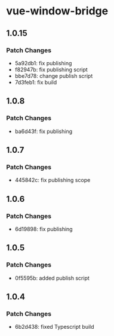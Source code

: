 # vue-window-bridge

## 1.0.15

### Patch Changes

- 5a92db1: fix publishing
- f82947b: fix publishing script
- bbe7d78: change publish script
- 7d3feb1: fix build

## 1.0.8

### Patch Changes

- ba6d43f: fix publishing

## 1.0.7

### Patch Changes

- 445842c: fix publishing scope

## 1.0.6

### Patch Changes

- 6d19898: fix publishing

## 1.0.5

### Patch Changes

- 0f5595b: added publish script

## 1.0.4

### Patch Changes

- 6b2d438: fixed Typescript build
